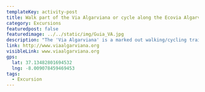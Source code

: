 ```yaml
---
templateKey: activity-post
title: Walk part of the Via Algarviana or cycle along the Ecovia Algarve
category: Excursions
featuredpost: false
featuredimage: ../../static/img/Guia_VA.jpg
description: "The 'Via Algarviana' is a marked out walking/cycling trail (GR route) crossing the entire Algarve (in the north of the region). There are various sections for shorter, medium or long walks and all information including maps can be found on the following website:"
link: http://www.viaalgarviana.org
visibleLink: www.viaalgarviana.org
gps:
  lat: 37.13482801694532
  lng: -8.009078459469453
tags:
  - Excursion
---
```


